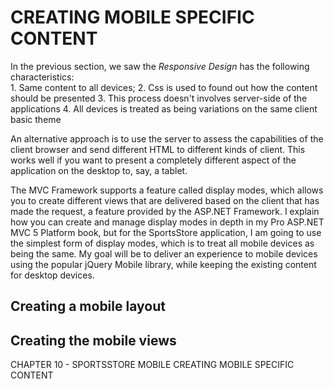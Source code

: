 # CREATING MOBILE SPECIFIC CONTENT

In the previous section, we saw the *Responsive Design* has the following characteristics: \
	1. Same content to all devices;
	2. Css is used to found out how the content should be presented
	3. This process doesn't involves server-side of the applications
	4. All devices is treated as being variations on the same client basic theme

An alternative approach is to use the server to assess the capabilities of the client browser and send different HTML to different kinds of client. This works well if you want to present a completely different aspect of the application on the desktop to, say, a tablet.

The MVC Framework supports a feature called display modes, which allows you to create different views that are delivered based on the client that has made the request, a feature provided by the ASP.NET Framework. I explain how you can create and manage display modes in depth in my Pro ASP.NET MVC 5 Platform book, but for the SportsStore application, I am going to use the simplest form of display modes, which is to treat all mobile devices as being the same. My goal will be to deliver an experience to mobile devices using the popular jQuery Mobile library, while
keeping the existing content for desktop devices.

## Creating a mobile layout
## Creating the mobile views

CHAPTER 10 - SPORTSSTORE MOBILE
	CREATING MOBILE SPECIFIC CONTENT